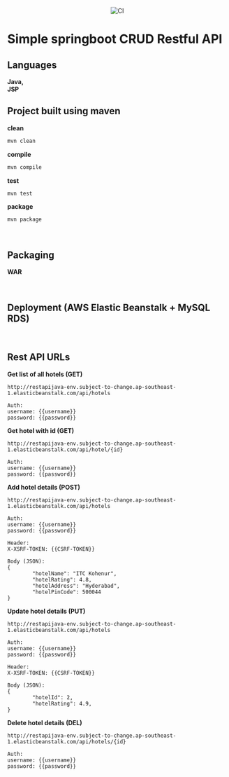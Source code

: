 <p align="center"><img src="https://github.com/ManojCSE17/spring-rest-api-web/workflows/CICD%20pipeline/badge.svg?branch=master&event=push" alt="CI" /></p>

# Simple springboot CRUD Restful API

## Languages
<b>
Java,<br>
JSP
</b>

<br>

## Project built using maven 

<b>clean</b><br/>

```cmd
mvn clean
```

<b>compile</b><br>

```cmd
mvn compile
```

<b>test</b><br>

```cmd
mvn test
```

<b>package</b><br>

```cmd
mvn package
```

<br>

## Packaging
<b>WAR</b>

<br>

## Deployment (AWS Elastic Beanstalk + MySQL RDS)

<br>

## Rest API URLs 

<b>Get list of all hotels (GET)</b><br/>

```
http://restapijava-env.subject-to-change.ap-southeast-1.elasticbeanstalk.com/api/hotels

Auth:
username: {{username}}
password: {{password}}
```

<b>Get hotel with id (GET)</b><br/>

```
http://restapijava-env.subject-to-change.ap-southeast-1.elasticbeanstalk.com/api/hotel/{id}

Auth:
username: {{username}}
password: {{password}}
```

<b>Add hotel details (POST)</b><br/>

```
http://restapijava-env.subject-to-change.ap-southeast-1.elasticbeanstalk.com/api/hotels

Auth:
username: {{username}}
password: {{password}}

Header:
X-XSRF-TOKEN: {{CSRF-TOKEN}}

Body (JSON):
{
        "hotelName": "ITC Kohenur",
        "hotelRating": 4.8,
        "hotelAddress": "Hyderabad",
        "hotelPinCode": 500044
}
```

<b>Update hotel details (PUT)</b><br/>

```
http://restapijava-env.subject-to-change.ap-southeast-1.elasticbeanstalk.com/api/hotels

Auth:
username: {{username}}
password: {{password}}

Header:
X-XSRF-TOKEN: {{CSRF-TOKEN}}

Body (JSON):
{
        "hotelId": 2,
        "hotelRating": 4.9,
}
```

<b>Delete hotel details (DEL)</b><br/>

```
http://restapijava-env.subject-to-change.ap-southeast-1.elasticbeanstalk.com/api/hotels/{id}

Auth:
username: {{username}}
password: {{password}}
```

